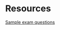 # Resources

[Sample exam questions](https://d1.awsstatic.com/training-and-certification/docs-security-spec/AWS_Certified_SC-S_Sample%20Questions_v1.0_FINAL.pdf)
